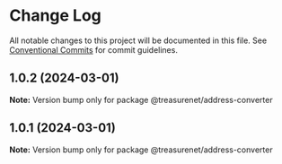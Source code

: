 # Change Log

All notable changes to this project will be documented in this file.
See [Conventional Commits](https://conventionalcommits.org) for commit guidelines.

## 1.0.2 (2024-03-01)

**Note:** Version bump only for package @treasurenet/address-converter

## 1.0.1 (2024-03-01)

**Note:** Version bump only for package @treasurenet/address-converter
